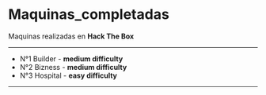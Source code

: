 # Maquinas_completadas

Maquinas realizadas en **Hack The Box**

---
- N°1 Builder - **medium difficulty**
- N°2 Bizness - **medium difficulty**
- N°3 Hospital - **easy difficulty**
----
